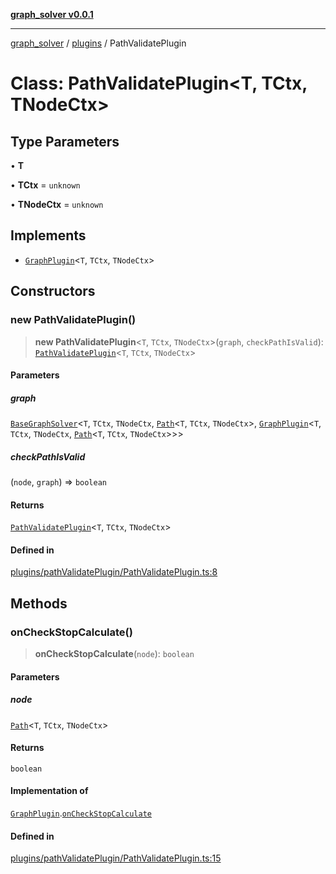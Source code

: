 [**graph_solver v0.0.1**](../../../README.md)

***

[graph_solver](../../../globals.md) / [plugins](../README.md) / PathValidatePlugin

# Class: PathValidatePlugin\<T, TCtx, TNodeCtx\>

## Type Parameters

• **T**

• **TCtx** = `unknown`

• **TNodeCtx** = `unknown`

## Implements

- [`GraphPlugin`](../interfaces/GraphPlugin.md)\<`T`, `TCtx`, `TNodeCtx`\>

## Constructors

### new PathValidatePlugin()

> **new PathValidatePlugin**\<`T`, `TCtx`, `TNodeCtx`\>(`graph`, `checkPathIsValid`): [`PathValidatePlugin`](PathValidatePlugin.md)\<`T`, `TCtx`, `TNodeCtx`\>

#### Parameters

##### graph

[`BaseGraphSolver`](../../../classes/BaseGraphSolver.md)\<`T`, `TCtx`, `TNodeCtx`, [`Path`](../../../interfaces/Path.md)\<`T`, `TCtx`, `TNodeCtx`\>, [`GraphPlugin`](../interfaces/GraphPlugin.md)\<`T`, `TCtx`, `TNodeCtx`, [`Path`](../../../interfaces/Path.md)\<`T`, `TCtx`, `TNodeCtx`\>\>\>

##### checkPathIsValid

(`node`, `graph`) => `boolean`

#### Returns

[`PathValidatePlugin`](PathValidatePlugin.md)\<`T`, `TCtx`, `TNodeCtx`\>

#### Defined in

[plugins/pathValidatePlugin/PathValidatePlugin.ts:8](https://github.com/ahibis/grapthSolver/blob/8193d141248faba7f0f1404b97be6f37b74018dc/src/plugins/pathValidatePlugin/PathValidatePlugin.ts#L8)

## Methods

### onCheckStopCalculate()

> **onCheckStopCalculate**(`node`): `boolean`

#### Parameters

##### node

[`Path`](../../../interfaces/Path.md)\<`T`, `TCtx`, `TNodeCtx`\>

#### Returns

`boolean`

#### Implementation of

[`GraphPlugin`](../interfaces/GraphPlugin.md).[`onCheckStopCalculate`](../interfaces/GraphPlugin.md#oncheckstopcalculate)

#### Defined in

[plugins/pathValidatePlugin/PathValidatePlugin.ts:15](https://github.com/ahibis/grapthSolver/blob/8193d141248faba7f0f1404b97be6f37b74018dc/src/plugins/pathValidatePlugin/PathValidatePlugin.ts#L15)
